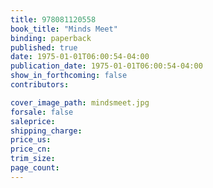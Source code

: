 ```yaml
---
title: 978081120558
book_title: "Minds Meet"
binding: paperback
published: true
date: 1975-01-01T06:00:54-04:00
publication_date: 1975-01-01T06:00:54-04:00
show_in_forthcoming: false
contributors:

cover_image_path: mindsmeet.jpg
forsale: false
saleprice:
shipping_charge:
price_us:
price_cn:
trim_size:
page_count:
---
```


